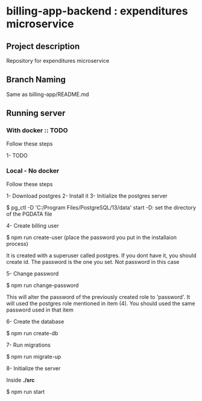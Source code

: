 # billing-app-backend : expenditures microservice

## Project description
Repository for expenditures microservice

## Branch Naming

Same as billing-app/README.md

## Running server

### With docker :: TODO
Follow these steps

1- TODO

### Local - No docker

Follow these steps

1- Download postgres
2- Install it
3- Initialize the postgres server
  
  $ pg_ctl -D 'C:/Program Files/PostgreSQL/13/data' start
    -D: set the directory of the PGDATA file

4- Create billing user

  $ npm run create-user (place the password you put in the installaion process)
  
It is created with a superuser called postgres. If you dont have it, you should create id. The password is the one you set. Not password in this case

5- Change password

  $ npm run change-password

This will alter the password of the previously created role to 'password'. It will used the postgres role mentioned in item (4). You should used the same password used in that item

6- Create the database

  $ npm run create-db

7- Run migrations

  $ npm run migrate-up

8- Initialize the server
 
  Inside __./src__

  $ npm run start